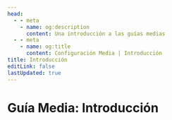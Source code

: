 ```yaml
---
head:
  - - meta
    - name: og:description
      content: Una introducción a las guías medias
  - - meta
    - name: og:title
      content: Configuración Media | Introducción
title: Introducción
editLink: false
lastUpdated: true
---
```

# Guía Media: Introducción